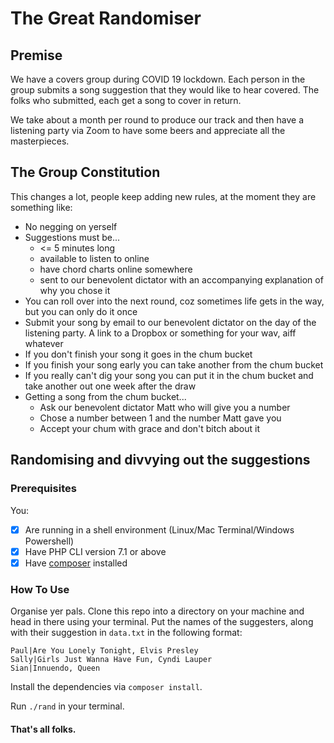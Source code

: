 # The Great Randomiser

## Premise

We have a covers group during COVID 19 lockdown.
Each person in the group submits a song suggestion that they would like to hear covered.
The folks who submitted, each get a song to cover in return.

We take about a month per round to produce our track and then have a listening party via Zoom to have some beers and appreciate all the masterpieces.

## The Group Constitution

This changes a lot, people keep adding new rules, at the moment they are something like:

* No negging on yerself
* Suggestions must be...
  * <= 5 minutes long
  * available to listen to online
  * have chord charts online somewhere
  * sent to our benevolent dictator with an accompanying explanation of why you chose it
* You can roll over into the next round, coz sometimes life gets in the way, but you can only do it once
* Submit your song by email to our benevolent dictator on the day of the listening party. A link to a Dropbox  or something for your wav, aiff whatever 
* If you don't finish your song it goes in the chum bucket
* If you finish your song early you can take another from the chum bucket
* If you really can't dig your song you can put it in the chum bucket and take another out one week after the draw
* Getting a song from the chum bucket...
  * Ask our benevolent dictator Matt who will give you a number
  * Chose a number between 1 and the number Matt gave you
  * Accept your chum with grace and don't bitch about it

## Randomising and divvying out the suggestions

### Prerequisites

You:
- [x] Are running in a shell environment (Linux/Mac Terminal/Windows Powershell)
- [x] Have PHP CLI version 7.1 or above
- [x] Have [composer](https://getcomposer.org/) installed

### How To Use

Organise yer pals. Clone this repo into a directory on your machine and head in there using your terminal. Put the names of the suggesters, along with their suggestion in `data.txt` in the following format:

```text
Paul|Are You Lonely Tonight, Elvis Presley
Sally|Girls Just Wanna Have Fun, Cyndi Lauper
Sian|Innuendo, Queen
```

Install the dependencies via `composer install`.

Run `./rand` in your terminal.

#### That's all folks.
